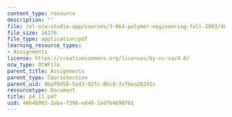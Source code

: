 ```yaml
---
content_type: resource
description: ''
file: /ol-ocw-studio-app/courses/3-064-polymer-engineering-fall-2003/48b4b9932abaf398ed491ed7b4690761_p4_11.pdf
file_size: 16176
file_type: application/pdf
learning_resource_types:
- Assignments
license: https://creativecommons.org/licenses/by-nc-sa/4.0/
ocw_type: OCWFile
parent_title: Assignments
parent_type: CourseSection
parent_uid: 9baf0d58-5a43-92fc-8bc8-3cf6ea26291c
resourcetype: Document
title: p4_11.pdf
uid: 48b4b993-2aba-f398-ed49-1ed7b4690761
---
```

